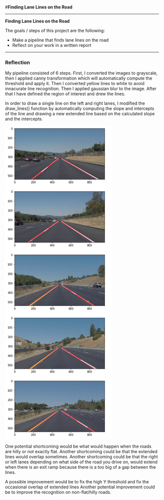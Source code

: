 #**Finding Lane Lines on the Road** 

---

**Finding Lane Lines on the Road**

The goals / steps of this project are the following:
* Make a pipeline that finds lane lines on the road
* Reflect on your work in a written report


[image1]: ./img.png "Pipeline Output"

---

### Reflection

My pipeline consisted of 6 steps. First, I converted the images to grayscale, then I applied canny transformation which will
automatically compute the threshold and apply it. Then I converted yellow lines to white to avoid innacurate
line recognition. Then I applied gaussian blur to the image. After that I have defined the region of interest and drew the lines.

In order to draw a single line on the left and right lanes, I modified the draw_lines() function by automatically computing the slope
and intercepts of the line and drawing a new extended line based on the calculated slope and the intercepts.

![image1]

One potential shortcoming would be what would happen when the roads are hilly or not exactly flat.
Another shortcoming could be that the extended lines would overlap sometimes.
Another shortcoming could be that the right or left lanes depending on what side of the road you drive on, 
would extend when there is an exit ramp because there is a too big of a gap between the lines.

A possible improvement would be to fix the high Y threshold and fix the occasional overlap of extended lines
Another potential improvement could be to improve the recognition on non-flat/hilly roads.
